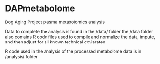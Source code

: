# DAPmetabolome
Dog Aging Project plasma metabolomics analysis 

Data to complete the analysis is found in the /data/ folder
the /data folder also contains R code files used to compile and normalize the data, impute, and then adjust for all known technical coviarates

R code used in the analysis of the processed metabolome data is in /analysis/ folder
